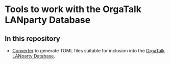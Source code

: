 # Tools to work with the OrgaTalk LANparty Database


## In this repository

* [Converter](./converter) to generate TOML files suitable for inclusion
  into the [OrgaTalk LANparty
  Database](https://github.com/orgatalk/lanpartydb-data).
